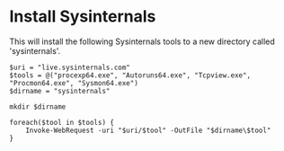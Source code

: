 # Install Sysinternals
This will install the following Sysinternals tools to a new directory called 'sysinternals'.
```
﻿$uri = "live.sysinternals.com"
$tools = @("procexp64.exe", "Autoruns64.exe", "Tcpview.exe", "Procmon64.exe", "Sysmon64.exe")
$dirname = "sysinternals"

mkdir $dirname

foreach($tool in $tools) {
    Invoke-WebRequest -uri "$uri/$tool" -OutFile "$dirname\$tool"
}

```
